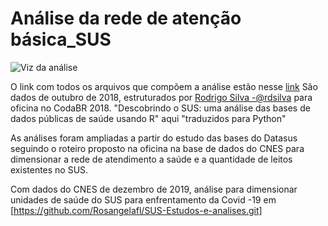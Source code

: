 # Análise da rede de atenção básica_SUS

![Viz da análise](https://github.com/Rosangelafl/embaixadoras_inovacao_SUS/blob/master/Painel%201.png)


O link com todos os arquivos que compõem a análise estão nesse [link](https://drive.google.com/drive/folders/1pfdjvcMqjHTjcKOH_jtqxGaBLYYEavdk?usp=sharing)
São dados de outubro de 2018, estruturados por [Rodrigo Silva -@rdsilva](https://github.com/rdsilva/Coda2018-SUS) para oficina no CodaBR 2018. 
"Descobrindo o SUS: uma análise das bases de dados públicas de saúde usando R" aqui "traduzidos para Python"

As análises foram ampliadas a partir do estudo das bases do Datasus seguindo o roteiro proposto na oficina na base de dados do CNES para dimensionar a rede de atendimento a saúde e a quantidade de leitos existentes no SUS.

Com dados do CNES de dezembro de 2019, análise para dimensionar unidades de saúde do SUS para enfrentamento da Covid -19 em
[https://github.com/Rosangelafl/SUS-Estudos-e-analises.git]
